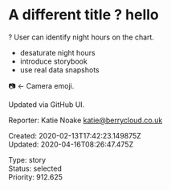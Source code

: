 # A different title ? hello

? User can identify night hours on the chart.

* desaturate night hours
* introduce storybook
* use real data snapshots

📷 <- Camera emoji.

Updated via GitHub UI.

Reporter: Katie Noake <katie@berrycloud.co.uk>  

Created: 2020-02-13T17:42:23.149875Z  
Updated: 2020-04-16T08:26:47.475Z

Type: story  
Status: selected  
Priority: 912.625

